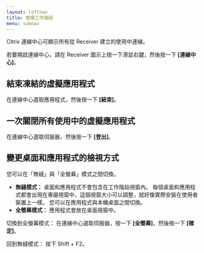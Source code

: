 ```yaml
---
layout: leftnav
title: 管理工作階段
menu: subnav
---
```


Citrix 連線中心可顯示所有從 Receiver 建立的使用中連線。

若要開啟連線中心，請在 Receiver 圖示上按一下滑鼠右鍵，然後按一下 **[連線中心]**。

## 結束凍結的虛擬應用程式

在連線中心選取應用程式，然後按一下 **[結束]**。

## 一次關閉所有使用中的虛擬應用程式

在連線中心選取伺服器，然後按一下 **[登出]**。

## 變更桌面和應用程式的檢視方式

您可以在「無縫」與「全螢幕」模式之間切換。

* **無縫模式：** 桌面和應用程式不會包含在工作階段視窗內。 每個桌面和應用程式都會出現在專屬視窗中，這個視窗大小可以調整，就好像實際安裝在使用者裝置上一樣。 您可以在應用程式與本機桌面之間切換。
* **全螢幕模式：** 應用程式會放在桌面視窗中。

切換到全螢幕模式： 在連線中心選取伺服器，按一下 **[全螢幕]**，然後按一下 **[確定]**。

回到無縫模式： 按下 Shift + F2。

